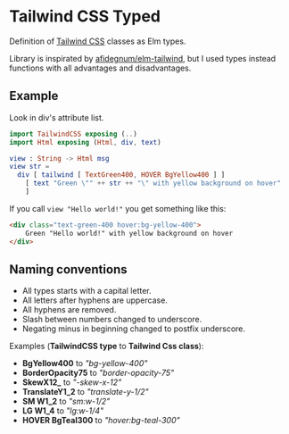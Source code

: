 # Tailwind CSS Typed

Definition of [Tailwind CSS](https://tailwindcss.org/) classes as Elm types.

Library is inspirated by [afidegnum/elm-tailwind](https://package.elm-lang.org/packages/afidegnum/elm-tailwind/1.0.0/), but I used types instead functions with all advantages and disadvantages. 

## Example

Look in div's attribute list.

```Elm
import TailwindCSS exposing (..)
import Html exposing (Html, div, text)

view : String -> Html msg
view str =
  div [ tailwind [ TextGreen400, HOVER BgYellow400 ] ]
    [ text "Green \"" ++ str ++ "\" with yellow background on hover"
    ]
```

If you call `view "Hello world!"` you get something like this:

```Html
<div class="text-green-400 hover:bg-yellow-400">
    Green "Hello world!" with yellow background on hover
</div>
```

## Naming conventions

- All types starts with a capital letter.
- All letters after hyphens are uppercase.
- All hyphens are removed.
- Slash between numbers changed to underscore.
- Negating minus in beginning changed to postfix underscore.

Examples (**TailwindCSS type** to **Tailwind Css class**):

- **BgYellow400** to *"bg-yellow-400"*
- **BorderOpacity75** to *"border-opacity-75"*
- **SkewX12_** to *"-skew-x-12"*
- **TranslateY1_2** to *"translate-y-1/2"*
- **SM W1_2** to *"sm:w-1/2"*
- **LG W1_4** to *"lg:w-1/4"*
- **HOVER BgTeal300** to *"hover:bg-teal-300"*

